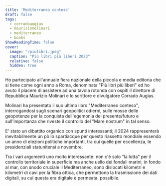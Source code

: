 ```yaml
---
title: 'Mediterraneo conteso'
draft: false
tags:
  - corradoaugias
  - mauriziomolinari
  - mediterraneo
  - books
ShowReadingTime: false
cover:
  image: "/piulibri.jpeg"
  caption: "Più libri più liberi 2023"
  relative: false
  hidden: true
---
```


Ho partecipato all'annuale fiera nazionale della piccola e media editoria che si tiene come ogni anno a Roma, denominata "Più libri più liberi" ed ho avuto il piacere di assistere ad una tavola rotonda con ospiti il direttore di Repubblica Maurizio Molinari e lo scrittore e divulgatore Corrado Augias. 

Molinari ha presentato il suo ultimo libro "Mediterraneo conteso", interrogandosi sugli scenari geopolitici odierni, sulle mosse delle geopotenze per la conquista dell'egemonia del presente/futuro e sull'importanza che riveste il controllo del "Mare nostrum" in tal senso.

E' stato un dibattito organico con spunti interessanti; il 2024 rappresenterà inevitabilmente un pò lo spartiacque per questo riassetto mondiale essendo un anno di elezioni politiche importanti, tra cui quelle per eccellenza, le presidenziali statunitensi a novembre.

Tra i vari argomenti uno molto interessante: non c'è solo "la lotta" per il controllo territoriale in superficie ma anche uello dei fondali marini; in fondo al mar, con snodo cruciale il Mediterraneo, sono dislocati kilometri e kilometri di cavi per la fibra ottica, che permettono la trasmissione dei dati digitali, su cui questa era digitale è permeata, possibile.


